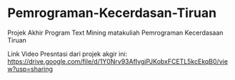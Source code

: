 # Pemrograman-Kecerdasan-Tiruan
Projek Akhir Program Text Mining matakuliah Pemrograman Kecerdasaan Tiruan

Link Video Presntasi dari projek akgir ini: https://drive.google.com/file/d/1Y0Nrv93AfIvgjPJKobxFCETL5kcEkqB0/view?usp=sharing
